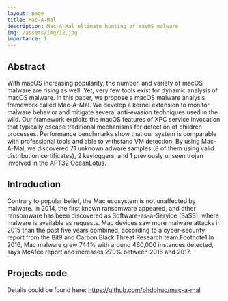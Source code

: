 ```yaml
---
layout: page
title: Mac-A-Mal
description: Mac-A-Mal ultimate hunting of macOS malware
img: /assets/img/12.jpg
importance: 1
---
```


## Abstract

With macOS increasing popularity, the number, and variety of macOS malware are rising as well. Yet, very few tools exist for dynamic analysis of macOS malware. In this paper, we propose a macOS malware analysis framework called Mac-A-Mal. We develop a kernel extension to monitor malware behavior and mitigate several anti-evasion techniques used in the wild. Our framework exploits the macOS features of XPC service invocation that typically escape traditional mechanisms for detection of children processes. Performance benchmarks show that our system is comparable with professional tools and able to withstand VM detection. By using Mac-A-Mal, we discovered 71 unknown adware samples (8 of them using valid distribution certificates), 2 keyloggers, and 1 previously unseen trojan involved in the APT32 OceanLotus.

## Introduction

Contrary to popular belief, the Mac ecosystem is not unaffected by malware. In 2014, the first known ransomware appeared, and other ransomware has been discovered as Software-as-a-Service (SaSS), where malware is available as requests. Mac devices saw more malware attacks in 2015 than the past five years combined, according to a cyber-security report from the Bit9 and Carbon Black Threat Research team.Footnote1 In 2016, Mac malware grew 744% with around 460,000 instances detected, says McAfee report and increases 270% between 2016 and 2017.

## Projects code

Details could be found here: https://github.com/phdphuc/mac-a-mal